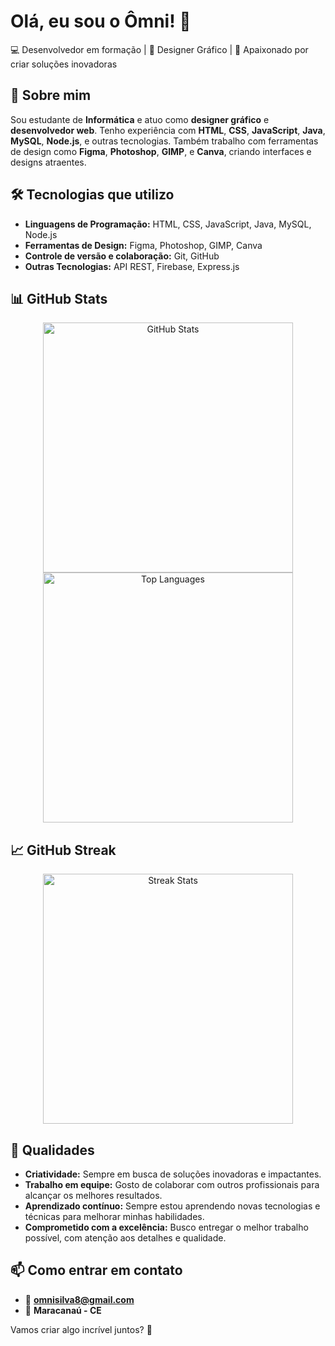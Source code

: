 # Olá, eu sou o Ômni! 👋

💻 Desenvolvedor em formação | 🎨 Designer Gráfico | 🚀 Apaixonado por criar soluções inovadoras

## 🧠 Sobre mim

Sou estudante de **Informática** e atuo como **designer gráfico** e **desenvolvedor web**. Tenho experiência com **HTML**, **CSS**, **JavaScript**, **Java**, **MySQL**, **Node.js**, e outras tecnologias. Também trabalho com ferramentas de design como **Figma**, **Photoshop**, **GIMP**, e **Canva**, criando interfaces e designs atraentes.

## 🛠️ Tecnologias que utilizo

- **Linguagens de Programação:** HTML, CSS, JavaScript, Java, MySQL, Node.js
- **Ferramentas de Design:** Figma, Photoshop, GIMP, Canva
- **Controle de versão e colaboração:** Git, GitHub
- **Outras Tecnologias:** API REST, Firebase, Express.js

## 📊 GitHub Stats

<div align="center">
  <img src="https://github-readme-stats.vercel.app/api?username=Omni69&show_icons=true&theme=radical" alt="GitHub Stats" width="400" />
  <img src="https://github-readme-stats.vercel.app/api/top-langs/?username=Omni69&layout=compact&theme=radical" alt="Top Languages" width="400" />
</div>

## 📈 GitHub Streak

<div align="center">
  <img src="https://streak-stats.demolab.com?user=Omni69&theme=radical" alt="Streak Stats" width="400" />
</div>

## 🚀 Qualidades

- **Criatividade:** Sempre em busca de soluções inovadoras e impactantes.
- **Trabalho em equipe:** Gosto de colaborar com outros profissionais para alcançar os melhores resultados.
- **Aprendizado contínuo:** Sempre estou aprendendo novas tecnologias e técnicas para melhorar minhas habilidades.
- **Comprometido com a excelência:** Busco entregar o melhor trabalho possível, com atenção aos detalhes e qualidade.

## 📫 Como entrar em contato

- 📧 **omnisilva8@gmail.com**
- 📍 **Maracanaú - CE**

Vamos criar algo incrível juntos? 🚀
